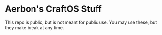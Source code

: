 # Aerbon's CraftOS Stuff
This repo is public, but is not meant for public use.
You may use these, but they make break at any time.